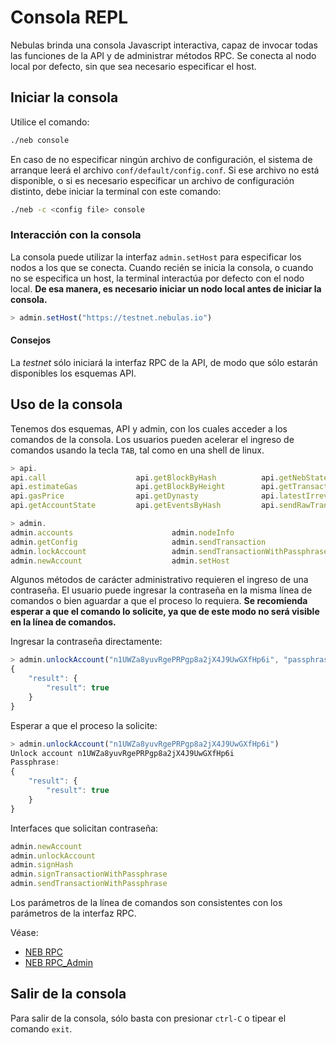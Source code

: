 # Consola REPL

Nebulas brinda una consola Javascript interactiva, capaz de invocar todas las funciones de la API y de administrar métodos RPC. Se conecta al nodo local por defecto, sin que sea necesario especificar el host.

## Iniciar la consola

Utilice el comando:

```bash
./neb console
```

En caso de no especificar ningún archivo de configuración, el sistema de arranque leerá el archivo `conf/default/config.conf`. Si ese archivo no está disponible, o si es necesario especificar un archivo de configuración distinto, debe iniciar la terminal con este comando:

```bash
./neb -c <config file> console
```

### Interacción con la consola

La consola puede utilizar la interfaz `admin.setHost` para especificar los nodos a los que se conecta. Cuando recién se inicia la consola, o cuando no se especifica un host, la terminal interactúa por defecto con el nodo local. **De esa manera, es necesario iniciar un nodo local antes de iniciar la consola.**

```javascript
> admin.setHost("https://testnet.nebulas.io")
```

#### Consejos

La _testnet_ sólo iniciará la interfaz RPC de la API, de modo que sólo estarán disponibles los esquemas API.

## Uso de la consola

Tenemos dos esquemas, API y admin, con los cuales acceder a los comandos de la consola. Los usuarios pueden acelerar el ingreso de comandos usando la tecla `TAB`, tal como en una shell de linux.

```javascript
> api.
api.call                    api.getBlockByHash          api.getNebState             api.subscribe
api.estimateGas             api.getBlockByHeight        api.getTransactionReceipt
api.gasPrice                api.getDynasty              api.latestIrreversibleBlock
api.getAccountState         api.getEventsByHash         api.sendRawTransaction
```

```javascript
> admin.
admin.accounts                      admin.nodeInfo                      admin.signHash
admin.getConfig                     admin.sendTransaction               admin.signTransactionWithPassphrase
admin.lockAccount                   admin.sendTransactionWithPassphrase admin.startPprof
admin.newAccount                    admin.setHost                       admin.unlockAccount
```

Algunos métodos de carácter administrativo requieren el ingreso de una contraseña. El usuario puede ingresar la contraseña en la misma línea de comandos o bien aguardar a que el proceso lo requiera. **Se recomienda esperar a que el comando lo solicite, ya que de este modo no será visible en la línea de comandos.**

Ingresar la contraseña directamente:

```javascript
> admin.unlockAccount("n1UWZa8yuvRgePRPgp8a2jX4J9UwGXfHp6i", "passphrase")
{
    "result": {
        "result": true
    }
}
```

Esperar a que el proceso la solicite:

```javascript
> admin.unlockAccount("n1UWZa8yuvRgePRPgp8a2jX4J9UwGXfHp6i")
Unlock account n1UWZa8yuvRgePRPgp8a2jX4J9UwGXfHp6i
Passphrase:
{
    "result": {
        "result": true
    }
}
```

Interfaces que solicitan contraseña:

```javascript
admin.newAccount
admin.unlockAccount
admin.signHash
admin.signTransactionWithPassphrase
admin.sendTransactionWithPassphrase
```

Los parámetros de la línea de comandos son consistentes con los parámetros de la interfaz RPC.

Véase:

* [NEB RPC](rpc/README.html)
* [NEB RPC\_Admin](rpc/rpc_admin.md)

## Salir de la consola

Para salir de la consola, sólo basta con presionar `ctrl-C` o tipear el comando `exit`.